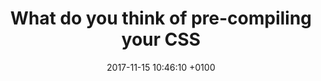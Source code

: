 ---
layout: post
comments: true
title:  "What do you think of pre-compiling your CSS "
date:   2017-11-15 10:46:10 +0100
categories: jekyll update
---